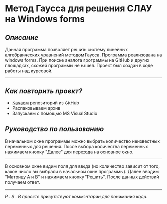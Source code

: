 # Метод Гаусса для решения СЛАУ на Windows forms
## *Описание*
Данная программа позволяет решить систему линейных алгебраических уравнений методом Гаусса. Программа реализована на windows forms. При поиске аналога программы на GitHub и других площадках, схожей программы не нашел. Проект был создан в ходе работы над курсовой.
___
## *Как повторить проект?*
+ [Качаем](https://github.com/Tw11nklE/Gauss-method/archive/refs/heads/master.zip) репозиторий из GitHub
+ Распаковываем архив
+ Запускаем с помощью MS Visual Studio
## *Руководство по пользованию*
В начальном окне программы можно выбрать количество неизвестных переменных для решения. После выбора количества переменных нажимаем кнопку "Далее" для перехода на основное окно.
___
В основном окне видим поля для ввода (их количество зависит от того, какое число вы выбрали в начальном окне программы). Далее вводим "Матрицу А и В" и нажимаем кнопку "Решить". После данных действий получаем ответ.
___
*P . S . В проекте присутствуют комментарии для понимания кода.*


